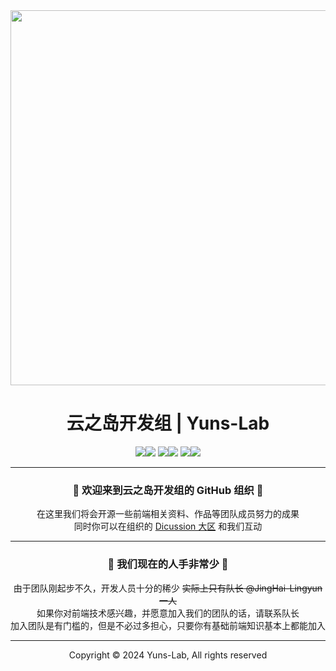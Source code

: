 <div align="center">

<img src="https://github.com/user-attachments/assets/9ddf1a56-40ac-48d8-aa3b-52730a034278" width="600">

# 云之岛开发组 | Yuns-Lab

[![](https://img.shields.io/badge/B站官方账户-555555?style=for-the-badge)![](https://img.shields.io/badge/云之岛开发组-00A1D6?style=for-the-badge)](https://space.bilibili.com/3546632664648343) [![](https://img.shields.io/badge/创始人B站直播间-555555?style=for-the-badge)![](https://img.shields.io/badge/27726467-FF6699?style=for-the-badge)](https://live.bilibili.com/27726467) [![](https://img.shields.io/badge/KOOK%20语音域-555555?style=for-the-badge)![](https://img.shields.io/badge/11602154-6CBF00?style=for-the-badge)](https://kook.top/cdxiiz)

---

### 🎉 欢迎来到云之岛开发组的 GitHub 组织 🎉
在这里我们将会开源一些前端相关资料、作品等团队成员努力的成果 \
同时你可以在组织的 [Dicussion 大区](https://github.com/orgs/Yuns-Lab/discussions) 和我们互动

---

### 🙍 我们现在的人手非常少 🙍
由于团队刚起步不久，开发人员十分的稀少 ~~实际上只有队长 @JingHai-Lingyun 一人~~ \
如果你对前端技术感兴趣，并愿意加入我们的团队的话，请联系队长 \
加入团队是有门槛的，但是不必过多担心，只要你有基础前端知识基本上都能加入

---

Copyright © 2024 Yuns-Lab, All rights reserved

</div>
